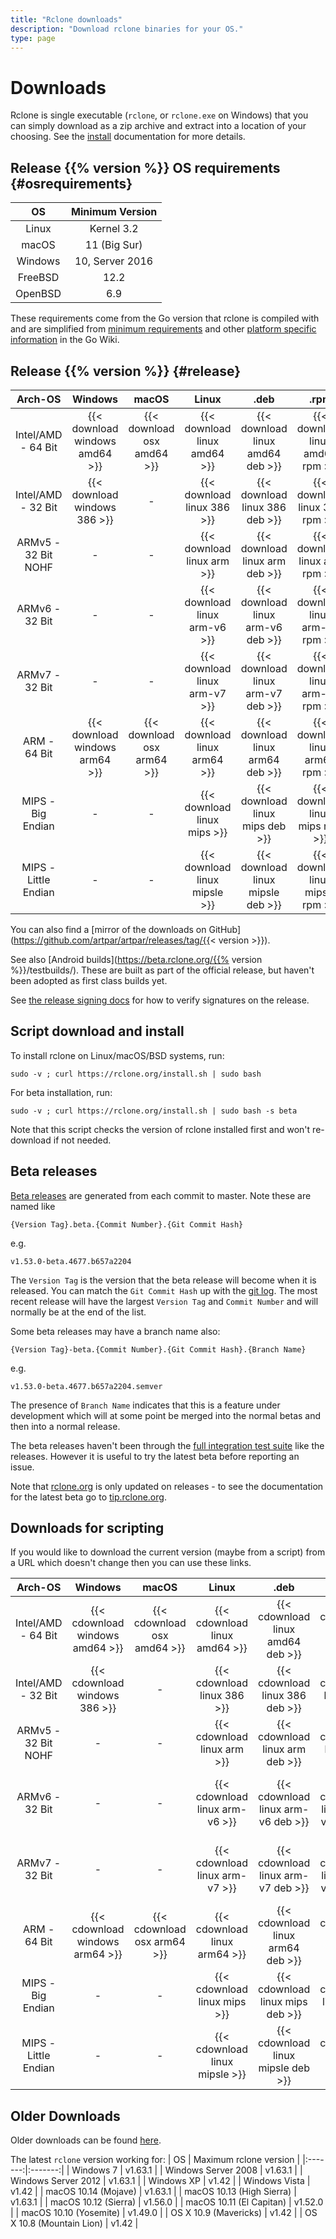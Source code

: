 ```yaml
---
title: "Rclone downloads"
description: "Download rclone binaries for your OS."
type: page
---
```


# Downloads

Rclone is single executable (`rclone`, or `rclone.exe` on Windows) that you can
simply download as a zip archive and extract into a location of your choosing.
See the [install](https://rclone.org/install/) documentation for more details.

## Release {{% version %}} OS requirements {#osrequirements}

| OS | Minimum Version | 
|:-------:|:-------:|
| Linux | Kernel 3.2 |
| macOS | 11 (Big Sur) |
| Windows | 10, Server 2016 |
| FreeBSD | 12.2 |
| OpenBSD | 6.9 |

These requirements come from the Go version that rclone is compiled with and are simplified from [minimum requirements](https://go.dev/wiki/MinimumRequirements) and other [platform specific information](https://go.dev/wiki/#platform-specific-information) in the Go Wiki.

## Release {{% version %}} {#release}

| Arch-OS | Windows | macOS | Linux | .deb | .rpm | FreeBSD | NetBSD | OpenBSD | Plan9 | Solaris |
|:-------:|:-------:|:-----:|:-----:|:----:|:----:|:-------:|:------:|:-------:|:-----:|:-------:|
| Intel/AMD - 64 Bit | {{< download windows amd64 >}} | {{< download osx amd64 >}} | {{< download linux amd64 >}} | {{< download linux amd64 deb >}} | {{< download linux amd64 rpm >}} | {{< download freebsd amd64 >}} | {{< download netbsd amd64 >}} | {{< download openbsd amd64 >}} | {{< download plan9 amd64 >}} | {{< download solaris amd64 >}} |
| Intel/AMD - 32 Bit | {{< download windows 386 >}} | - | {{< download linux 386 >}} | {{< download linux 386 deb >}} | {{< download linux 386 rpm >}} | {{< download freebsd 386 >}} | {{< download netbsd 386 >}} | {{< download openbsd 386 >}} | {{< download plan9 386 >}} | - |
| ARMv5 - 32 Bit NOHF | - | - | {{< download linux arm >}} | {{< download linux arm deb >}} | {{< download linux arm rpm >}} | {{< download freebsd arm >}} | {{< download netbsd arm >}} | - | - | - |
| ARMv6 - 32 Bit | - | - | {{< download linux arm-v6 >}} | {{< download linux arm-v6 deb >}} | {{< download linux arm-v6 rpm >}} | {{< download freebsd arm-v6 >}} | {{< download netbsd arm-v6 >}} | - | - | - |
| ARMv7 - 32 Bit | - | - | {{< download linux arm-v7 >}} | {{< download linux arm-v7 deb >}} | {{< download linux arm-v7 rpm >}} | {{< download freebsd arm-v7 >}} | {{< download netbsd arm-v7 >}} | - | - | - |
| ARM - 64 Bit | {{< download windows arm64 >}} | {{< download osx arm64 >}} | {{< download linux arm64 >}} | {{< download linux arm64 deb >}} | {{< download linux arm64 rpm >}} | - | - | - | - | - |
| MIPS - Big Endian | - | - | {{< download linux mips >}} | {{< download linux mips deb >}} | {{< download linux mips rpm >}} | - | - | - | - | - |
| MIPS - Little Endian | - | - | {{< download linux mipsle >}} | {{< download linux mipsle deb >}} | {{< download linux mipsle rpm >}} | - | - | - | - | - |

You can also find a [mirror of the downloads on GitHub](https://github.com/artpar/artpar/releases/tag/{{< version >}}).

See also [Android builds](https://beta.rclone.org/{{% version %}}/testbuilds/).
These are built as part of the official release, but haven't been
adopted as first class builds yet.

See [the release signing docs](/release_signing/) for how to verify
signatures on the release.

## Script download and install ##

To install rclone on Linux/macOS/BSD systems, run:

    sudo -v ; curl https://rclone.org/install.sh | sudo bash

For beta installation, run:

    sudo -v ; curl https://rclone.org/install.sh | sudo bash -s beta

Note that this script checks the version of rclone installed first and
won't re-download if not needed.

## Beta releases

[Beta releases](https://beta.rclone.org) are generated from each commit
to master.  Note these are named like

    {Version Tag}.beta.{Commit Number}.{Git Commit Hash}

e.g.

    v1.53.0-beta.4677.b657a2204

The `Version Tag` is the version that the beta release will become
when it is released. You can match the `Git Commit Hash` up with the
[git log](https://github.com/artpar/artpar/commits/master).  The most
recent release will have the largest `Version Tag` and `Commit Number`
and will normally be at the end of the list.

Some beta releases may have a branch name also:

    {Version Tag}-beta.{Commit Number}.{Git Commit Hash}.{Branch Name}

e.g.

    v1.53.0-beta.4677.b657a2204.semver

The presence of `Branch Name` indicates that this is a feature under
development which will at some point be merged into the normal betas
and then into a normal release.

The beta releases haven't been through the [full integration test
suite](https://pub.rclone.org/integration-tests/) like the releases.
However it is useful to try the latest beta before reporting an issue.

Note that [rclone.org](https://rclone.org/) is only updated on
releases - to see the documentation for the latest beta go to
[tip.rclone.org](https://tip.rclone.org/).

## Downloads for scripting

If you would like to download the current version (maybe from a
script) from a URL which doesn't change then you can use these links.

| Arch-OS | Windows | macOS | Linux | .deb | .rpm | FreeBSD | NetBSD | OpenBSD | Plan9 | Solaris |
|:-------:|:-------:|:-----:|:-----:|:----:|:----:|:-------:|:------:|:-------:|:-----:|:-------:|
| Intel/AMD - 64 Bit | {{< cdownload windows amd64 >}} | {{< cdownload osx amd64 >}} | {{< cdownload linux amd64 >}} | {{< cdownload linux amd64 deb >}} | {{< cdownload linux amd64 rpm >}} | {{< cdownload freebsd amd64 >}} | {{< cdownload netbsd amd64 >}} | {{< cdownload openbsd amd64 >}} | {{< cdownload plan9 amd64 >}} | {{< cdownload solaris amd64 >}} |
| Intel/AMD - 32 Bit | {{< cdownload windows 386 >}} | - | {{< cdownload linux 386 >}} | {{< cdownload linux 386 deb >}} | {{< cdownload linux 386 rpm >}} | {{< cdownload freebsd 386 >}} | {{< cdownload netbsd 386 >}} | {{< cdownload openbsd 386 >}} | {{< cdownload plan9 386 >}} | - |
| ARMv5 - 32 Bit NOHF | - | - | {{< cdownload linux arm >}} | {{< cdownload linux arm deb >}} | {{< cdownload linux arm rpm >}} | {{< cdownload freebsd arm >}} | {{< cdownload netbsd arm >}} | - | - | - |
| ARMv6 - 32 Bit | - | - | {{< cdownload linux arm-v6 >}} | {{< cdownload linux arm-v6 deb >}} | {{< cdownload linux arm-v6 rpm >}} | {{< cdownload freebsd arm-v6 >}} | {{< cdownload netbsd arm-v6 >}} | - | - | - |
| ARMv7 - 32 Bit | - | - | {{< cdownload linux arm-v7 >}} | {{< cdownload linux arm-v7 deb >}} | {{< cdownload linux arm-v7 rpm >}} | {{< cdownload freebsd arm-v7 >}} | {{< cdownload netbsd arm-v7 >}} | - | - | - |
| ARM - 64 Bit | {{< cdownload windows arm64 >}} | {{< cdownload osx arm64 >}} | {{< cdownload linux arm64 >}} | {{< cdownload linux arm64 deb >}} | {{< cdownload linux arm64 rpm >}} | - | - | - | - | - |
| MIPS - Big Endian | - | - | {{< cdownload linux mips >}} | {{< cdownload linux mips deb >}} | {{< cdownload linux mips rpm >}} | - | - | - | - | - |
| MIPS - Little Endian | - | - | {{< cdownload linux mipsle >}} | {{< cdownload linux mipsle deb >}} | {{< cdownload linux mipsle rpm >}} | - | - | - | - | - |

## Older Downloads

Older downloads can be found [here](https://downloads.rclone.org/).

The latest `rclone` version working for:
| OS | Maximum rclone version | 
|:-------:|:-------:|
| Windows 7 | v1.63.1 |
| Windows Server 2008 | v1.63.1 |
| Windows Server 2012 | v1.63.1 |
| Windows XP | v1.42 |
| Windows Vista | v1.42 |
| macOS 10.14 (Mojave) | v1.63.1 |
| macOS 10.13 (High Sierra) | v1.63.1 |
| macOS 10.12 (Sierra) | v1.56.0 |
| macOS 10.11 (El Capitan) | v1.52.0 |
| macOS 10.10 (Yosemite) | v1.49.0 |
| OS X 10.9 (Mavericks) | v1.42 |
| OS X 10.8 (Mountain Lion) | v1.42 |
